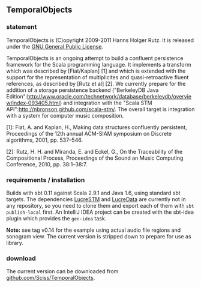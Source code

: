 ## TemporalObjects

### statement

TemporalObjects is (C)opyright 2009-2011 Hanns Holger Rutz. It is released under the [GNU General Public License](http://github.com/Sciss/TemporalObjects/blob/master/licenses/TemporalObjects-License.txt).

TemporalObjects is an ongoing attempt to build a confluent persistence framework for the Scala programming language. It implements a transform which was described by [Fiat/Kaplan] [1] and which is extended with the support for the representation of multiplicites and quasi-retroactive fluent references, as described by [Rutz et al] [2]. We currently prepare for the addition of a storage persistence backend ("BerkeleyDB Java Edition":http://www.oracle.com/technetwork/database/berkeleydb/overview/index-093405.html) and integration with the "Scala STM API":http://nbronson.github.com/scala-stm/. The overall target is integration with a system for computer music composition.

 [1]: Fiat, A. and Kaplan, H., Making data structures confluently persistent, Proceedings of the 12th annual ACM-SIAM symposium on Discrete algorithms, 2001, pp. 537–546.

 [2]: Rutz, H. H. and Miranda, E. and Eckel, G., On the Traceability of the Compositional Process, Proceedings of the Sound an Music Computing Conference, 2010, pp. 38:1–38:7.

### requirements / installation

Builds with sbt 0.11 against Scala 2.9.1 and Java 1.6, using standard sbt targets. The dependencies [LucreSTM](https://github.com/Sciss/LucreSTM) and [LucreData](https://github.com/Sciss/LucreData) are currently not in any repository, so you need to clone them and export each of them with `sbt publish-local` first. An IntelliJ IDEA project can be created with the sbt-idea plugin which provides the `gen-idea` task.

__Note:__ see tag v0.14 for the example using actual audio file regions and sonogram view. The current version is stripped down to prepare for use as library.

### download

The current version can be downloaded from [github.com/Sciss/TemporalObjects](http://github.com/Sciss/TemporalObjects).
